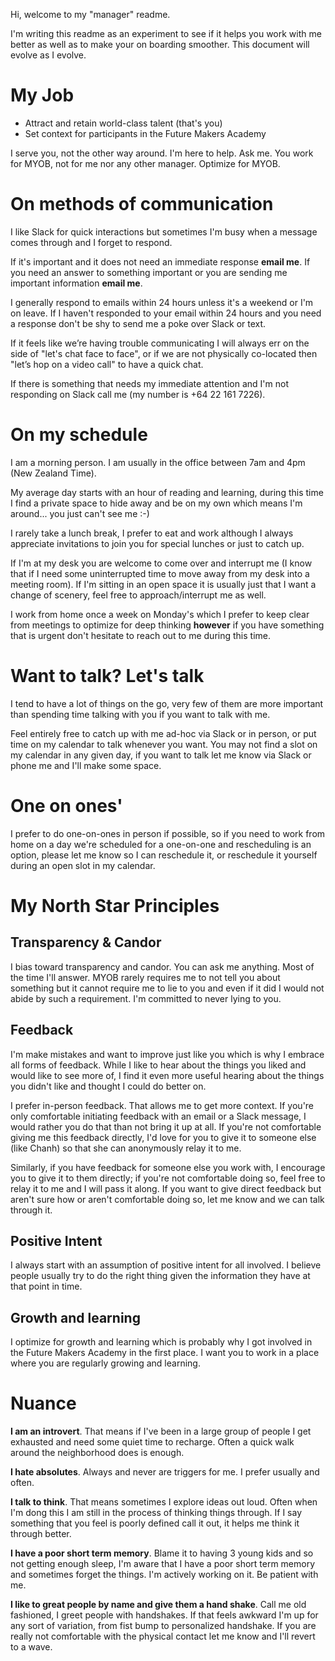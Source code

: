 Hi, welcome to my "manager" readme. 

I'm writing this readme as an experiment to see if it helps you work with me better as well as to make your on boarding smoother. This document will evolve as I evolve.

# My Job

- Attract and retain world-class talent (that's you)  
- Set context for participants in the Future Makers Academy

I serve you, not the other way around. I'm here to help. Ask me. You work for MYOB, not for me nor any other manager. Optimize for MYOB. 

# On methods of communication 

I like Slack for quick interactions but sometimes I'm busy when a message comes through and I forget to respond. 

If it's important and it does not need an immediate response **email me**. If you need an answer to something important or you are sending me important information **email me**. 

I generally respond to emails within 24 hours unless it's a weekend or I'm on leave. If I haven't responded to your email within 24 hours and you need a response don't be shy to send me a poke over Slack or text.  

If it feels like we’re having trouble communicating I will always err on the side of "let's chat face to face", or if we are not physically co-located then "let’s hop on a video call" to have a quick chat.

If there is something that needs my immediate attention and I'm not responding on Slack call me (my number is +64 22 161 7226).

# On my schedule 

I am a morning person.  I am usually in the office between 7am and 4pm (New Zealand Time). 

My average day starts with an hour of reading and learning, during this time I find a private space to hide away and be on my own which means I'm around... you just can't see me :-)

I rarely take a lunch break, I prefer to eat and work although I always appreciate invitations to join you for special lunches or just to catch up.

If I'm at my desk you are welcome to come over and interrupt me (I know that if I need some uninterrupted time to move away from my desk into a meeting room). If I'm sitting in an open space it is usually just that I want a change of scenery, feel free to approach/interrupt me as well.

I work from home once a week on Monday's which I prefer to keep clear from meetings to optimize for deep thinking **however** if you have something that is urgent don't hesitate to reach out to me during this time.

#  Want to talk? Let's talk

I tend to have a lot of things on the go, very few of them are more important than spending time talking with you if you want to talk with me. 

Feel entirely free to catch up with me ad-hoc via Slack or in person, or put time on my calendar to talk whenever you want. You may not find a slot on my calendar in any given day, if you want to talk let me know via Slack or phone me and I'll make some space.  

# One on ones'

I prefer to do one-on-ones in person if possible, so if you need to work from home on a day we're scheduled for a one-on-one and rescheduling is an option, please let me know so I can reschedule it, or reschedule it yourself during an open slot in my calendar.

# My North Star Principles

## Transparency & Candor 

I bias toward transparency and candor. You can ask me anything. Most of the time I'll answer. MYOB rarely requires me to not tell you about something but it cannot require me to lie to you and even if it did I would not abide by such a requirement. I'm committed to never lying to you.

## Feedback

I'm make mistakes and want to improve just like you which is why I embrace all forms of feedback. While I like to hear about the things you liked and would like to see more of, I find it even more useful hearing about the things you didn't like and thought I could do better on.

I prefer in-person feedback. That allows me to get more context. If you're only comfortable initiating feedback with an email or a Slack message, I would rather you do that than not bring it up at all. If you're not comfortable giving me this feedback directly, I'd love for you to give it to someone else (like Chanh) so that she can anonymously relay it to me. 

Similarly, if you have feedback for someone else you work with, I encourage you to give it to them directly; if you're not comfortable doing so, feel free to relay it to me and I will pass it along. If you want to give direct feedback but aren't sure how or aren't comfortable doing so, let me know and we can talk through it.

## Positive Intent

I always start with an assumption of positive intent for all involved. I believe people usually try to do the right thing given the information they have at that point in time.

## Growth and learning

I optimize for growth and learning which is probably why I got involved in the Future Makers Academy in the first place. I want you to work in a place where you are regularly growing and learning.

# Nuance 

**I am an introvert**. That means if I've been in a large group of people I get exhausted and need some quiet time to recharge. Often a quick walk around the neighborhood does is enough.  

**I hate absolutes**. Always and never are triggers for me. I prefer usually and often.

**I talk to think**. That means sometimes I explore ideas out loud. Often when I'm dong this I am still in the process of thinking things through. If I say something that you feel is poorly defined call it out, it helps me think it through better.

**I have a poor short term memory**. Blame it to having 3 young kids and so not getting enough sleep, I'm aware that I have a poor short term memory and sometimes forget the things. I'm actively working on it. Be patient with me. 

**I like to great people by name and give them a hand shake**. Call me old fashioned, I greet people with handshakes. If that feels awkward I'm up for any sort of variation, from fist bump to personalized handshake. If you are really not comfortable with the physical contact let me know and I'll revert to a wave.
